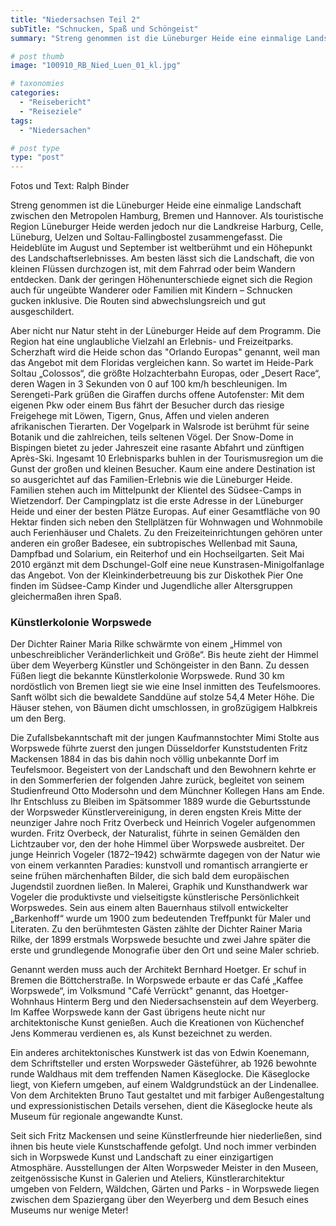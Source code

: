 ```yaml
---
title: "Niedersachsen Teil 2"
subTitle: "Schnucken, Spaß und Schöngeist"
summary: "Streng genommen ist die Lüneburger Heide eine einmalige Landschaft zwischen den Metropolen Hamburg, Bremen und Hannover. Als touristische Region Lüneburger Heide werden jedoch nur die Landkreise Harburg, Celle, Lüneburg, Uelzen und Soltau-Fallingbostel zusammengefasst. Die Heideblüte im August }"

# post thumb
image: "100910_RB_Nied_Luen_01_kl.jpg"

# taxonomies
categories: 
  - "Reisebericht"
  - "Reiseziele"
tags:
  - "Niedersachen"

# post type
type: "post"
---
```


Fotos und Text: Ralph Binder

Streng genommen ist die Lüneburger Heide eine einmalige Landschaft zwischen den Metropolen Hamburg, Bremen und Hannover. Als touristische Region Lüneburger Heide werden jedoch nur die Landkreise Harburg, Celle, Lüneburg, Uelzen und Soltau-Fallingbostel zusammengefasst. Die Heideblüte im August und September ist weltberühmt und ein Höhepunkt des Landschaftserlebnisses. Am besten lässt sich die Landschaft, die von kleinen Flüssen durchzogen ist, mit dem Fahrrad oder beim Wandern entdecken. Dank der geringen Höhenunterschiede eignet sich die Region auch für ungeübte Wanderer oder Familien mit Kindern – Schnucken gucken inklusive. Die Routen sind abwechslungsreich und gut ausgeschildert.  

 Aber nicht nur Natur steht in der Lüneburger Heide auf dem Programm. Die Region hat eine unglaubliche Vielzahl an Erlebnis- und Freizeitparks. Scherzhaft wird die Heide schon das "Orlando Europas" genannt, weil man das Angebot mit dem Floridas vergleichen kann. So wartet im Heide-Park Soltau „Colossos“, die größte Holzachterbahn Europas, oder „Desert Race“, deren Wagen in 3 Sekunden von 0 auf 100 km/h beschleunigen. Im Serengeti-Park grüßen die Giraffen durchs offene Autofenster: Mit dem eigenen Pkw oder einem Bus fährt der Besucher durch das riesige Freigehege mit Löwen, Tigern, Gnus, Affen und vielen anderen afrikanischen Tierarten. Der Vogelpark in Walsrode ist berühmt für seine Botanik und die zahlreichen, teils seltenen Vögel. Der Snow-Dome in Bispingen bietet zu jeder Jahreszeit eine rasante Abfahrt und zünftigen Après-Ski. Ingesamt 10 Erlebnisparks buhlen in der Tourismusregion um die Gunst der großen und kleinen Besucher. Kaum eine andere Destination ist so ausgerichtet auf das Familien-Erlebnis wie die Lüneburger Heide. Familien stehen auch im Mittelpunkt der Klientel des Südsee-Camps in Wietzendorf. Der Campingplatz ist die erste Adresse in der Lüneburger Heide und einer der besten Plätze Europas. Auf einer Gesamtfläche von 90 Hektar finden sich neben den Stellplätzen für Wohnwagen und Wohnmobile auch Ferienhäuser und Chalets. Zu den Freizeiteinrichtungen gehören unter anderen ein großer Badesee, ein subtropisches Wellenbad mit Sauna, Dampfbad und Solarium, ein Reiterhof und ein Hochseilgarten. Seit Mai 2010 ergänzt mit dem Dschungel-Golf eine neue Kunstrasen-Minigolfanlage das Angebot. Von der Kleinkinderbetreuung bis zur Diskothek Pier One finden im Südsee-Camp Kinder und Jugendliche aller Altersgruppen gleichermaßen ihren Spaß.  

### Künstlerkolonie Worpswede

Der Dichter Rainer Maria Rilke schwärmte von einem „Himmel von unbeschreiblicher Veränderlichkeit und Größe“. Bis heute zieht der Himmel über dem Weyerberg Künstler und Schöngeister in den Bann. Zu dessen Füßen liegt die bekannte Künstlerkolonie Worpswede. Rund 30 km nordöstlich von Bremen liegt sie wie eine Insel inmitten des Teufelsmoores. Sanft wölbt sich die bewaldete Sanddüne auf stolze 54,4 Meter Höhe. Die Häuser stehen, von Bäumen dicht umschlossen, in großzügigem Halbkreis um den Berg.  

 Die Zufallsbekanntschaft mit der jungen Kaufmannstochter Mimi Stolte aus Worpswede führte zuerst den jungen Düsseldorfer Kunststudenten Fritz Mackensen 1884 in das bis dahin noch völlig unbekannte Dorf im Teufelsmoor. Begeistert von der Landschaft und den Bewohnern kehrte er in den Sommerferien der folgenden Jahre zurück, begleitet von seinem Studienfreund Otto Modersohn und dem Münchner Kollegen Hans am Ende. Ihr Entschluss zu Bleiben im Spätsommer 1889 wurde die Geburtsstunde der Worpsweder Künstlervereinigung, in deren engsten Kreis Mitte der neunziger Jahre noch Fritz Overbeck und Heinrich Vogeler aufgenommen wurden. Fritz Overbeck, der Naturalist, führte in seinen Gemälden den Lichtzauber vor, den der hohe Himmel über Worpswede ausbreitet. Der junge Heinrich Vogeler (1872–1942) schwärmte dagegen von der Natur wie von einem verkannten Paradies: kunstvoll und romantisch arrangierte er seine frühen märchenhaften Bilder, die sich bald dem europäischen Jugendstil zuordnen ließen. In Malerei, Graphik und Kunsthandwerk war Vogeler die produktivste und vielseitigste künstlerische Persönlichkeit Worpswedes. Sein aus einem alten Bauernhaus stilvoll entwickelter „Barkenhoff“ wurde um 1900 zum bedeutenden Treffpunkt für Maler und Literaten. Zu den berühmtesten Gästen zählte der Dichter Rainer Maria Rilke, der 1899 erstmals Worpswede besuchte und zwei Jahre später die erste und grundlegende Monografie über den Ort und seine Maler schrieb.  

 Genannt werden muss auch der Architekt Bernhard Hoetger. Er schuf in Bremen die Böttcherstraße. In Worpswede erbaute er das Café „Kaffee Worpswede“, im Volksmund "Café Verrückt" genannt, das Hoetger-Wohnhaus Hinterm Berg und den Niedersachsenstein auf dem Weyerberg. Im Kaffee Worpswede kann der Gast übrigens heute nicht nur architektonische Kunst genießen. Auch die Kreationen von Küchenchef Jens Kommerau verdienen es, als Kunst bezeichnet zu werden.  

 Ein anderes architektonisches Kunstwerk ist das von Edwin Koenemann, dem Schriftsteller und ersten Worpsweder Gästeführer, ab 1926 bewohnte runde Waldhaus mit dem treffenden Namen Käseglocke. Die Käseglocke liegt, von Kiefern umgeben, auf einem Waldgrundstück an der Lindenallee. Von dem Architekten Bruno Taut gestaltet und mit farbiger Außengestaltung und expressionistischen Details versehen, dient die Käseglocke heute als Museum für regionale angewandte Kunst.  

 Seit sich Fritz Mackensen und seine Künstlerfreunde hier niederließen, sind ihnen bis heute viele Kunstschaffende gefolgt. Und noch immer verbinden sich in Worpswede Kunst und Landschaft zu einer einzigartigen Atmosphäre. Ausstellungen der Alten Worpsweder Meister in den Museen, zeitgenössische Kunst in Galerien und Ateliers, Künstlerarchitektur umgeben von Feldern, Wäldchen, Gärten und Parks - in Worpswede liegen zwischen dem Spaziergang über den Weyerberg und dem Besuch eines Museums nur wenige Meter!